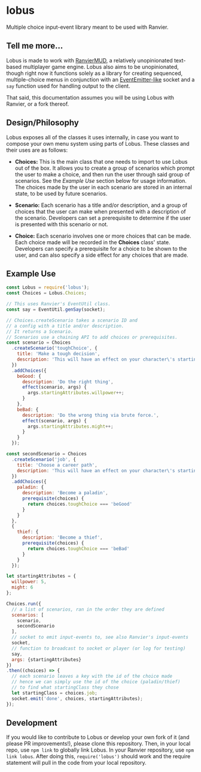 # lobus

Multiple choice input-event library meant to be used with Ranvier.

## Tell me more...

Lobus is made to work with [RanvierMUD](http://www.ranviermud.com/), a relatively unopinionated text-based multiplayer game engine. Lobus also aims to be unopinionated, though right now it functions solely as a library for creating sequenced, multiple-choice menus in conjunction with an [EventEmitter-like](https://nodejs.org/api/events.html) socket and a `say` function used for handling output to the client.

That said, this documentation assumes you will be using Lobus with Ranvier, or a fork thereof.

## Design/Philosophy

Lobus exposes all of the classes it uses internally, in case you want to compose your own menu system using parts of Lobus. These classes and their uses are as follows:

- **Choices:**
  This is the main class that one needs to import to use Lobus out of the box. It allows you to create a group of scenarios which prompt the user to make a choice, and then run the user through said group of scenarios. See the _Example Use_ section below for usage information. The choices made by the user in each scenario are stored in an internal state, to be used by future scenarios.

- **Scenario:**
  Each scenario has a title and/or description, and a group of choices that the user can make when presented with a description of the scenario. Developers can set a prerequisite to determine if the user is presented with this scenario or not.

- **Choice:**
  Each scenario involves one or more choices that can be made. Each choice made will be recorded in the **Choices** class' state. Developers can specify a prerequisite for a choice to be shown to the user, and can also specify a side effect for any choices that are made.

## Example Use

  ```javascript
  const Lobus = require('lobus');
  const Choices = Lobus.Choices;

  // This uses Ranvier's EventUtil class.
  const say = EventUtil.genSay(socket);

  // Choices.createScenario takes a scenario ID and
  // a config with a title and/or description.
  // It returns a Scenario.
  // Scenarios use a chaining API to add choices or prerequisites.
  const scenario = Choices
    .createScenario('toughChoice', {
      title: 'Make a tough decision',
      description: 'This will have an effect on your character\'s starting equipment or whatever.'
    })
    .addChoices({
      beGood: {
        description: 'Do the right thing',
        effect(scenario, args) {
          args.startingAttributes.willpower++;
        }
      },
      beBad: {
        description: 'Do the wrong thing via brute force.',
        effect(scenario, args) {
          args.startingAttributes.might++;
        }
      }
    });

  const secondScenario = Choices
    .createScenario('job', {
      title: 'Choose a career path',
      description: 'This will have an effect on your character\'s starting skills or whatever.'
    })
    .addChoices({
      paladin: {
        description: 'Become a paladin',
        prerequisite(choices) {
          return choices.toughChoice === 'beGood'
        }
      }
    },
    {
      thief: {
        description: 'Become a thief',
        prerequisite(choices) {
          return choices.toughChoice === 'beBad'
        }
      }
    });

  let startingAttributes = {
    willpower: 5,
    might: 6
  };
  
  Choices.run({
    // a list of scenarios, ran in the order they are defined
    scenarios: [
      scenario,
      secondScenario
    ],
    // socket to emit input-events to, see also Ranvier's input-events
    socket,
    // function to broadcast to socket or player (or log for testing)
    say,
    args: {startingAttributes}
  })
  .then((choices) => {
    // each scenario leaves a key with the id of the choice made
    // hence we can simply use the id of the choice (paladin/thief)
    // to find what startingClass they chose
    let startingClass = choices.job;
    socket.emit('done', choices, startingAttributes);
  });

  ```

  ## Development

  If you would like to contribute to Lobus or develop your own fork of it (and please PR improvements!), please clone this repository. Then, in your local repo, use `npm link` to globally link Lobus. In your Ranvier repository, use `npm link lobus`. After doing this, `require('lobus')` should work and the require statement will pull in the code from your local repository.
